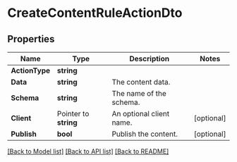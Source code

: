 # CreateContentRuleActionDto

## Properties

Name | Type | Description | Notes
------------ | ------------- | ------------- | -------------
**ActionType** | **string** |  | 
**Data** | **string** | The content data. | 
**Schema** | **string** | The name of the schema. | 
**Client** | Pointer to **string** | An optional client name. | [optional] 
**Publish** | **bool** | Publish the content. | [optional] 

[[Back to Model list]](../README.md#documentation-for-models) [[Back to API list]](../README.md#documentation-for-api-endpoints) [[Back to README]](../README.md)


